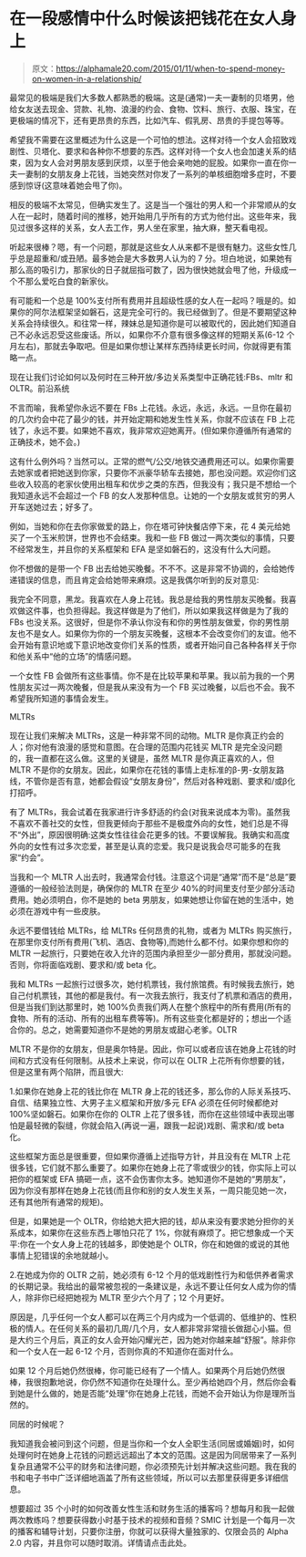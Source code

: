 # 在一段感情中什么时候该把钱花在女人身上

> 原文：<https://alphamale20.com/2015/01/11/when-to-spend-money-on-women-in-a-relationship/>

最常见的极端是我们大多数人都熟悉的极端。这是(通常)一夫一妻制的贝塔男，他给女友送去现金、贷款、礼物、浪漫的约会、食物、饮料、旅行、衣服、珠宝，在更极端的情况下，还有更昂贵的东西，比如汽车、假乳房、昂贵的手提包等等。

希望我不需要在这里概述为什么这是一个可怕的想法。这样对待一个女人会招致戏剧性、贝塔化、要求和各种你不想要的东西。这样对待一个女人也会加速关系的结束，因为女人会对男朋友感到厌烦，以至于他会亲吻她的屁股。如果你一直在你一夫一妻制的女朋友身上花钱，当她突然对你发了一系列的单核细胞增多症时，不要感到惊讶(这意味着她会甩了你)。

相反的极端不太常见，但确实发生了。这是当一个强壮的男人和一个非常顺从的女人在一起时，随着时间的推移，她开始用几乎所有的方式为他付出。这些年来，我见过很多这样的关系，女人去工作，男人坐在家里，抽大麻，整天看电视。

听起来很棒？嗯，有一个问题，那就是这些女人从来都不是很有魅力。这些女性几乎总是超重和/或丑陋。最多她会是大多数男人认为的 7 分。坦白地说，如果她有那么高的吸引力，那家伙的日子就屈指可数了，因为很快她就会甩了他，升级成一个不那么爱吃白食的新家伙。

有可能和一个总是 100%支付所有费用并且超级性感的女人在一起吗？哦是的。如果你的阿尔法框架坚如磐石，这是完全可行的。我已经做到了。但是不要期望这种关系会持续很久。和往常一样，辣妹总是知道你是可以被取代的，因此她们知道自己不必永远忍受这些废话。所以，如果你不介意有很多像这样的短期关系(6-12 个月左右)，那就去争取吧。但是如果你想让某样东西持续更长时间，你就得更有策略一点。

现在让我们讨论如何以及何时在三种开放/多边关系类型中正确花钱:FBs、mltr 和 OLTR。前沿系统

不言而喻，我希望你永远不要在 FBs 上花钱。永远，永远，永远。一旦你在最初的几次约会中花了最少的钱，并开始定期和她发生性关系，你就不应该在 FB 上花钱了，永远不要。如果她不喜欢，我非常欢迎她离开。(但如果你遵循所有通常的正确技术，她不会。)

这有什么例外吗？当然可以。正常的燃气/公交/地铁交通费用还可以。如果你需要去她家或者把她送到你家，只要你不派豪华轿车去接她，那也没问题。欢迎你们这些收入较高的老家伙使用出租车和优步之类的东西，但我没有；我只是不想给一个我知道永远不会超过一个 FB 的女人发那种信息。让她的一个女朋友或贫穷的男人开车送她过去；好多了。

例如，当她和你在去你家做爱的路上，你在塔可钟快餐店停下来，花 4 美元给她买了一个玉米煎饼，世界也不会结束。我和一些 FB 做过一两次类似的事情，只要不经常发生，并且你的关系框架和 EFA 是坚如磐石的，这没有什么大问题。

你不想做的是带一个 FB 出去给她买晚餐。不不不。这是非常不协调的，会给她传递错误的信息，而且肯定会给她带来麻烦。这是我偶尔听到的反对意见:

我完全不同意，黑龙。我喜欢在人身上花钱。我总是给我的男性朋友买晚餐。我喜欢做这件事，也负担得起。我这样做是为了他们，所以如果我这样做是为了我的 FBs 也没关系。这很好，但是你不承认你没有和你的男性朋友做爱，你的男性朋友也不是女人。如果你为你的一个朋友买晚餐，这根本不会改变你们的友谊。他不会开始有意识地或下意识地改变你们关系的性质，或者开始问自己各种各样关于你和他关系中“他的立场”的情感问题。

一个女性 FB 会做所有这些事情。你不是在比较苹果和苹果。我以前为我的一个男性朋友买过一两次晚餐，但是我从来没有为一个 FB 买过晚餐，以后也不会。我不希望我所知道的事情会发生。

MLTRs

现在让我们来解决 MLTRs，这是一种非常不同的动物。MLTR 是你真正约会的人；你对他有浪漫的感觉和意图。在合理的范围内花钱买 MLTR 是完全没问题的，我一直都在这么做。这里的关键是，虽然 MLTR 是你真正喜欢的人，但 MLTR 不是你的女朋友。因此，如果你在花钱的事情上走标准的β-男-女朋友路线，不管你是否有意，她都会假设“女朋友身份”，然后对各种戏剧、要求和/或β化打招呼。

有了 MLTRs，我会试着在我家进行许多舒适的约会(对我来说成本为零)。虽然我不喜欢不善社交的女性，但我更倾向于那些不是极度外向的女性，她们总是不得不“外出”，原因很明确:这类女性往往会花更多的钱。不要误解我。我确实和高度外向的女性有过多次恋爱，甚至是认真的恋爱。我只是说我会尽可能多的在我家“约会”。

当我和一个 MLTR 人出去时，我通常会付钱。注意这个词是“通常”而不是“总是”要遵循的一般经验法则是，确保你的 MLTR 在至少 40%的时间里支付至少部分活动费用。她必须明白，你不是她的 beta 男朋友，如果她想让你留在她的生活中，她必须在游戏中有一些皮肤。

永远不要借钱给 MLTRs，给 MLTRs 任何昂贵的礼物，或者为 MLTRs 购买旅行，在那里你支付所有费用(飞机、酒店、食物等),而她什么都不付。如果你想和你的 MLTR 一起旅行，只要她在收入允许的范围内承担至少一部分费用，那就没问题。否则，你将面临戏剧、要求和/或 beta 化。

我和 MLTRs 一起旅行过很多次，她付机票钱，我付旅馆费。有时候我去旅行，她自己付机票钱，其他的都是我付。有一次我去旅行，我支付了机票和酒店的费用，但是当我们到达那里时，她 100%负责我们两人在整个旅程中的所有费用(所有的食物、所有的活动、所有的出租车费等等)。所有这些变化都是好的；想出一个适合你的。总之，她需要知道你不是她的男朋友或甜心老爹。OLTR

MLTR 不是你的女朋友，但是奥尔特是。因此，你可以或者应该在她身上花钱的时间和方式没有任何限制。从技术上来说，你可以在 OLTR 上花所有你想要的钱，但是这里有两个陷阱，而且很大:

1.如果你在她身上花的钱比你在 MLTR 身上花的钱还多，那么你的人际关系技巧、自信、结果独立性、大男子主义框架和开放/多元 EFA 必须在任何时候都绝对 100%坚如磐石。如果你在你的 OLTR 上花了很多钱，而你在这些领域中表现出哪怕是最轻微的裂缝，你就会陷入(再说一遍，跟我一起说)戏剧、需求和/或 beta 化。

这些框架方面总是很重要，但如果你遵循上述指导方针，并且没有在 MLTR 上花很多钱，它们就不那么重要了。如果你在她身上花了零或很少的钱，你实际上可以把你的框架或 EFA 搞砸一点，这不会伤害你太多。她知道你不是她的“男朋友”，因为你没有那样在她身上花钱(而且你和别的女人发生关系，一周只能见她一次，还有其他所有通常的规矩)。

但是，如果她是一个 OLTR，你给她大把大把的钱，却从来没有要求她分担你的关系成本，如果你在这些东西上哪怕只花了 1%，你就有麻烦了。把它想象成一个天平:你在一个女人身上花的钱越多，即使她是个 OLTR，你在和她做的或说的其他事情上犯错误的余地就越小。

2.在她成为你的 OLTR 之前，她必须有 6-12 个月的低戏剧性行为和低供养者需求的长期记录。我给出的最常被忽视的一条建议是，永远不要让任何女人成为你的情人，除非你已经把她视为 MLTR 至少六个月了；12 个月更好。

原因是，几乎任何一个女人都可以在两三个月内成为一个低调的、低维护的、性积极的情人。在任何关系的最初几周/几个月，女人都非常非常擅长做甜心小猫。但是大约三个月后，真正的女人会开始闪耀光芒，因为她对你越来越“舒服”。除非你和一个女人在一起 6-12 个月，否则你真的不知道你在面对什么。

如果 12 个月后她仍然很棒，你可能已经有了一个情人。如果两个月后她仍然很棒，我很抱歉地说，你仍然不知道你在处理什么。至少再给她四个月，然后你会看到她是什么做的，她是否能“处理”你在她身上花钱，而她不会开始认为你是理所当然的。

同居的时候呢？

我知道我会被问到这个问题，但是当你和一个女人全职生活(同居或婚姻)时，如何处理何时在她身上花钱的问题远远超出了本文的范围。这是因为同居带来了一系列复杂且通常不公平的财务和法律问题，你必须预先计划并解决这些问题。我在我的书和电子书中广泛详细地涵盖了所有这些领域，所以可以去那里获得更多详细信息。

想要超过 35 个小时的如何改善女性生活和财务生活的播客吗？想每月和我一起做两次教练吗？想要获得数小时基于技术的视频和音频？SMIC 计划是一个每月一次的播客和辅导计划，只要你注册，你就可以获得大量独家的、仅限会员的 Alpha 2.0 内容，并且你可以随时取消。详情请点击此处。